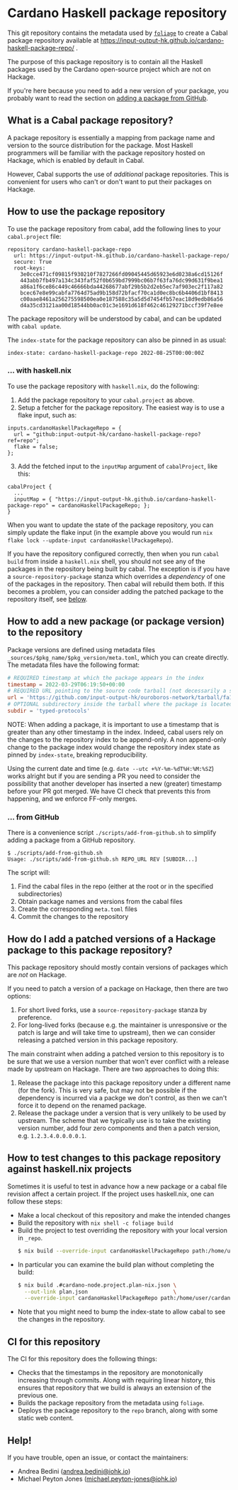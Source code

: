# Cardano Haskell package repository

This git repository contains the metadata used by [`foliage`](https://github.com/andreabedini/foliage)
to create a Cabal package repository available at https://input-output-hk.github.io/cardano-haskell-package-repo/ .

The purpose of this package repository is to contain all the Haskell
packages used by the Cardano open-source project which are not on
Hackage.

If you're here because you need to add a new version of your package, you
probably want to read the section on [adding a package from GitHub](#-from-github).

## What is a Cabal package repository?

A package repository is essentially a mapping from package name and version
to the source distribution for the package. Most Haskell programmers will be
familiar with the package repository hosted on Hackage, which is enabled
by default in Cabal.

However, Cabal supports the use of _additional_ package repositories.
This is convenient for users who can't or don't want to put their packages
on Hackage.

## How to use the package repository

To use the package repository from cabal, add the following lines to your
`cabal.project` file:

```
repository cardano-haskell-package-repo
  url: https://input-output-hk.github.io/cardano-haskell-package-repo/
  secure: True
  root-keys:
    3e0cce471cf09815f930210f7827266fd09045445d65923e6d0238a6cd15126f
    443abb7fb497a134c343faf52f0b659bd7999bc06b7f63fa76dc99d631f9bea1
    a86a1f6ce86c449c46666bda44268677abf29b5b2d2eb5ec7af903ec2f117a82
    bcec67e8e99cabfa7764d75ad9b158d72bfacf70ca1d0ec8bc6b4406d1bf8413
    c00aae8461a256275598500ea0e187588c35a5d5d7454fb57eac18d9edb86a56
    d4a35cd3121aa00d18544bb0ac01c3e1691d618f462c46129271bccf39f7e8ee
```

The package repository will be understood by cabal, and can be updated with `cabal update`.

The `index-state` for the package repository can also be pinned in as usual:

```
index-state: cardano-haskell-package-repo 2022-08-25T00:00:00Z
```

### ... with haskell.nix

To use the package repository with `haskell.nix`, do the following:

1. Add the package repository to your `cabal.project` as above.
2. Setup a fetcher for the package repository. The easiest way is to use a flake input, such as:
```
inputs.cardanoHaskellPackageRepo = {
  url = "github:input-output-hk/cardano-haskell-package-repo?ref=repo";
  flake = false;
};
```
3. Add the fetched input to the `inputMap` argument of `cabalProject`, like this:
```
cabalProject {
  ...
  inputMap = { "https://input-output-hk.github.io/cardano-haskell-package-repo" = cardanoHaskellPackageRepo; };
}
```

When you want to update the state of the package repository, you can simply update the flake input
(in the example above you would run `nix flake lock --update-input cardanoHaskellPackageRepo`).

If you have the repository configured correctly, then when you run `cabal build` from inside a `haskell.nix`
shell, you should not see any of the packages in the repository being built by cabal.
The exception is if you have a `source-repository-package` stanza which overrides a _dependency_ of one
of the packages in the repository. Then cabal will rebuild them both. If this becomes a problem,
you can consider adding the patched package to the repository itself,
see [below](#how-do-i-add-a-patched-versions-of-a-hackage-package-to-this-package-repository).

## How to add a new package (or package version) to the repository

Package versions are defined using metadata files `_sources/$pkg_name/$pkg_version/meta.toml`,
which you can create directly. The metadata files have the following format:

```toml
# REQUIRED timestamp at which the package appears in the index
timestamp = 2022-03-29T06:19:50+00:00
# REQUIRED URL pointing to the source code tarball (not decessarily a sdist)
url = 'https://github.com/input-output-hk/ouroboros-network/tarball/fa10cb4eef1e7d3e095cec3c2bb1210774b7e5fa'
# OPTIONAL subdirectory inside the tarball where the package is located
subdir = 'typed-protocols'
```

NOTE: When adding a package, it is important to use a timestamp that is
greater than any other timestamp in the index. Indeed, cabal users rely on
the changes to the repository index to be append-only. A non append-only
change to the package index would change the repository index state as
pinned by `index-state`, breaking reproducibility.

Using the current date and time (e.g. `date --utc +%Y-%m-%dT%H:%M:%SZ`)
works alright but if you are sending a PR you need to consider the
possibility that another developer has inserted a new (greater) timestamp
before your PR got merged. We have CI check that prevents this from
happening, and we enforce FF-only merges.

### ... from GitHub

There is a convenience script `./scripts/add-from-github.sh` to simplify
adding a package from a GitHub repository.

```console
$ ./scripts/add-from-github.sh
Usage: ./scripts/add-from-github.sh REPO_URL REV [SUBDIR...]
```

The script will:

1. Find the cabal files in the repo (either at the root or in the specified subdirectories)
2. Obtain package names and versions from the cabal files
3. Create the corresponding `meta.toml` files
4. Commit the changes to the repository

## How do I add a patched versions of a Hackage package to this package repository?

This package repository should mostly contain versions of packages which are _not_ on Hackage.

If you need to patch a version of a package on Hackage, then there are two options:

1. For short lived forks, use a `source-repository-package` stanza by preference.
2. For long-lived forks (because e.g. the maintainer is unresponsive or the patch is large and will take time to upstream), then we can consider releasing a patched version in this package repository.

The main constraint when adding a patched version to this repository is to be sure that we use a version number that won't ever conflict with a release made by upstream on Hackage.
There are two approaches to doing this:

1. Release the package into this package repository under a different name (for the fork).
This is very safe, but may not be possible if the dependency is incurred via a packge we don't control, as then we can't force it to depend on the renamed package.
2. Release the package under a version that is very unlikely to be used by upstream.
The scheme that we typically use is to take the existing version number, add four zero components and then a patch version, e.g. `1.2.3.4.0.0.0.0.1`.

## How to test changes to this package repository against haskell.nix projects

Sometimes it is useful to test in advance how a new package or a cabal file
revision affect a certain project. If the project uses haskell.nix, one can
follow these steps:

- Make a local checkout of this repository and make the intended changes
- Build the repository with `nix shell -c foliage build`
- Build the project to test overriding the repository with your local
  version in `_repo`.
  ```bash
  $ nix build --override-input cardanoHaskellPackageRepo path:/home/user/cardano-haskell-package-repo/_repo
  ```
- In particular you can examine the build plan without completing the
  build:
  ```bash
  $ nix build .#cardano-node.project.plan-nix.json \
    --out-link plan.json                           \
    --override-input cardanoHaskellPackageRepo path:/home/user/cardano-haskell-package-repo/_repo
  ```
- Note that you might need to bump the index-state to allow cabal to see
  the changes in the repository.


## CI for this repository

The CI for this repository does the following things:

- Checks that the timestamps in the repository are monotonically increasing through commits.
Along with requiring linear history, this ensures that repository that we build is always an extension of the previous one.
- Builds the package repository from the metadata using `foliage`.
- Deploys the package repository to the `repo` branch, along with some static web content.

## Help!

If you have trouble, open an issue, or contact the maintainers:

- Andrea Bedini (andrea.bedini@iohk.io)
- Michael Peyton Jones (michael.peyton-jones@iohk.io)
